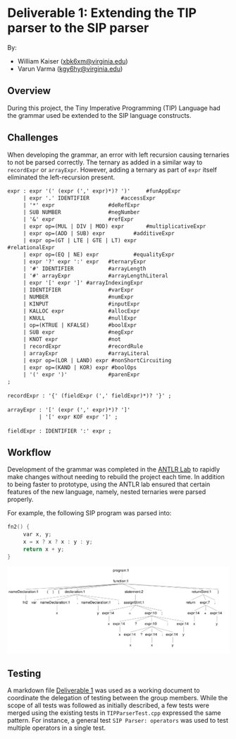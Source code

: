 # Deliverable 1: Extending the TIP parser to the SIP parser

By:

- William Kaiser (xbk6xm@virginia.edu)
- Varun Varma (kgy6hy@virginia.edu)

## Overview

During this project, the Tiny Imperative Programming (TIP) Language had the grammar used be extended to the SIP language constructs. 

## Challenges

When developing the grammar, an error with left recursion causing ternaries to not be parsed correctly. The ternary as added in a similar way to `recordExpr` or `arrayExpr`. However, adding a ternary as part of `expr` itself eliminated the left-recursion present.

```console
expr : expr '(' (expr (',' expr)*)? ')' 	#funAppExpr
     | expr '.' IDENTIFIER 			#accessExpr
     | '*' expr 				#deRefExpr
     | SUB NUMBER				#negNumber
     | '&' expr					#refExpr
     | expr op=(MUL | DIV | MOD) expr 		#multiplicativeExpr
     | expr op=(ADD | SUB) expr 		#additiveExpr
     | expr op=(GT | LTE | GTE | LT) expr 				#relationalExpr
     | expr op=(EQ | NE) expr 			#equalityExpr
     | expr '?' expr ':' expr   #ternaryExpr
     | '#' IDENTIFIER           #arrayLength
     | '#' arrayExpr            #arrayLengthLiteral
     | expr '[' expr ']' #arrayIndexingExpr
     | IDENTIFIER				#varExpr
     | NUMBER					#numExpr
     | KINPUT					#inputExpr
     | KALLOC expr				#allocExpr
     | KNULL					#nullExpr
     | op=(KTRUE | KFALSE)      #boolExpr
     | SUB expr                 #negExpr
     | KNOT expr                #not
     | recordExpr				#recordRule
     | arrayExpr                #arrayLiteral
     | expr op=(LOR | LAND) expr #nonShortCircuiting
     | expr op=(KAND | KOR) expr #boolOps
     | '(' expr ')'				#parenExpr
;

recordExpr : '{' (fieldExpr (',' fieldExpr)*)? '}' ;

arrayExpr : '[' (expr (',' expr)*)? ']'
          | '[' expr KOF expr ']' ;

fieldExpr : IDENTIFIER ':' expr ;
```

## Workflow

Development of the grammar was completed in the [ANTLR Lab](http://lab.antlr.org/) to rapidly make changes without needing to rebuild the project each time. In addition to being faster to prototype, using the ANTLR lab ensured that certain features of the new language, namely, nested ternaries were parsed properly.

For example, the following SIP program was parsed into:

```c
fn2() { 
     var x, y;
     x = x ? x ? x : y : y; 
     return x + y; 
}
```

![Document tree of the SIP program](./docs/assets/summaries/nested-ternaries-parse-tree.png)

## Testing

A markdown file [Deliverable 1](./docs/deliverables/deliverable1.md) was used as a working document to coordinate the delegation of testing between the group members. While the scope of all tests was followed as initially described, a few tests were merged using the existing tests in `TIPParserTest.cpp` expressed the same pattern. For instance, a general test `SIP Parser: operators` was used to test multiple operators in a single test.
